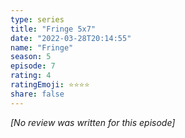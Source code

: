 ```yaml
---
type: series
title: "Fringe 5x7"
date: "2022-03-28T20:14:55"
name: "Fringe"
season: 5
episode: 7
rating: 4
ratingEmoji: ⭐️⭐️⭐️⭐️
share: false
---
```


*[No review was written for this episode]*
